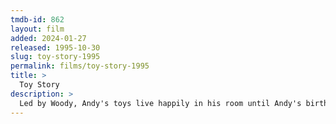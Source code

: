 ```yaml
---
tmdb-id: 862
layout: film
added: 2024-01-27
released: 1995-10-30
slug: toy-story-1995
permalink: films/toy-story-1995
title: >
  Toy Story
description: >
  Led by Woody, Andy's toys live happily in his room until Andy's birthday brings Buzz Lightyear onto the scene. Afraid of losing his place in Andy's heart, Woody plots against Buzz. But when circumstances separate Buzz and Woody from their owner, the duo eventually learns to put aside their differences.
---
```

